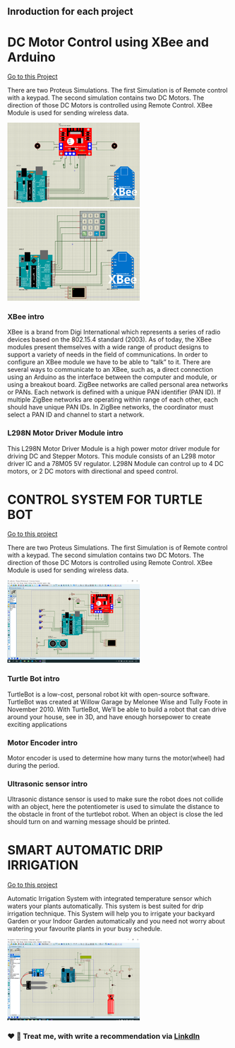 ## Inroduction for each project

# DC Motor Control using XBee and Arduino  
[Go to this Project](https://github.com/Dakshitha96/Arduino_with_Proteus/tree/main/DC%20Motor%20Control%20using%20XBee%20and%20Arduino)

There are two Proteus Simulations. The first Simulation is of Remote control with a keypad. The second simulation contains two DC Motors. The direction of those DC Motors is controlled using Remote Control. XBee Module is used for sending wireless data.

<img align="" width="300" src="DC Motor Control using XBee and Arduino/DC_Moter_Control.png" alt="DC_Moter_Control" />
<img align="" width="300" src="DC Motor Control using XBee and Arduino/Remote_Control_for_DC_Motor.png" alt="Remote_Control_for_DC_Motor" />

### XBee intro
XBee is a brand from Digi International which represents a series of radio devices based on the 802.15.4 standard (2003). As of today, the XBee modules present themselves with a wide range of product designs to support a variety of needs in the field of communications.
In order to configure an XBee module we have to be able to “talk” to it. There are several ways to communicate to an XBee, such as, a direct connection using an Arduino as the interface between the computer and module, or using a breakout board. ZigBee networks are called personal area networks or PANs. Each network is defined with a unique PAN identifier (PAN ID). If multiple ZigBee networks are operating within range of each other, each should have unique PAN IDs. In ZigBee networks, the coordinator must select a PAN ID and channel to start a network.

### L298N Motor Driver Module intro
This L298N Motor Driver Module is a high power motor driver module for driving DC and Stepper Motors. This module consists of an L298 motor driver IC and a 78M05 5V regulator. L298N Module can control up to 4 DC motors, or 2 DC motors with directional and speed control.





# CONTROL SYSTEM FOR TURTLE BOT
[Go to this project](https://github.com/Dakshitha96/Arduino_with_Proteus/tree/main/CONTROL%20SYSTEM%20FOR%20TURTLE%20BOT)

There are two Proteus Simulations. The first Simulation is of Remote control with a keypad. The second simulation contains two DC Motors. The direction of those DC Motors is controlled using Remote Control. XBee Module is used for sending wireless data.

<img align="" width="300" src="CONTROL SYSTEM FOR TURTLE BOT/CONTROL SYSTEM FOR TURTLE BOT.png" alt="CONTROL SYSTEM FOR TURTLE BOT" />

### Turtle Bot intro
TurtleBot is a low-cost, personal robot kit with open-source software. TurtleBot was created at Willow Garage by Melonee Wise and Tully Foote in November 2010. With TurtleBot, We’ll be able to build a robot that can drive around your house, see in 3D, and have enough horsepower to create exciting applications

### Motor Encoder intro
Motor encoder is used to determine how many turns the motor(wheel) had during the period.

### Ultrasonic sensor intro
Ultrasonic distance sensor is used to make sure the robot does not collide with an object, here the potentiometer is used to simulate the distance to the obstacle in front of the turtlebot robot. When an object is close the led should turn on and warning message should be printed.


# SMART AUTOMATIC DRIP IRRIGATION

[Go to this project](https://github.com/Dakshitha96/Arduino_with_Proteus/tree/main/SMART%20AUTOMATIC%20DRIP%20IRRIGATION%20SYSTEM)

Automatic Irrigation System with integrated temperature sensor which waters your plants automatically. This system is best suited for drip irrigation technique. This System will help you to irrigate your backyard Garden or your Indoor Garden automatically and you need not worry about watering your favourite plants in your busy schedule.

<img align="" width="300" src="SMART AUTOMATIC DRIP IRRIGATION SYSTEM/SMART AUTOMATIC DRIP IRRIGATION SYSTEM.png" alt="SMART AUTOMATIC DRIP IRRIGATION" />

### ❤️ 🤝 Treat me, with write a recommendation via [LinkdIn](https://www.linkedin.com/in/dakshitha-dissanayaka-099a09143/) 

